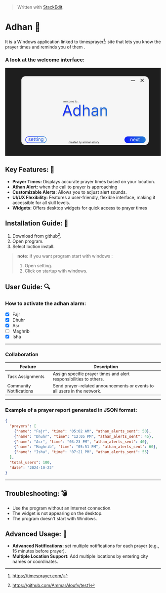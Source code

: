 


> Written with [StackEdit](https://stackedit.io/).


# Adhan  :mosque:
It is a Windows application linked to timesprayer[^1]: site that lets you know the prayer times and reminds you of them .

### A look at the welcome interface:

![alt text](https://github.com/AmmarAloufy/test1/blob/main/UI.png?raw=true)



## Key Features: :key:
* **Prayer Times:**  Displays accurate prayer times based on your location.
* **Athan Alert:** when the call to prayer is approaching
* **Customizable Alerts:** Allows you to adjust alert sounds.
* **UI/UX Flexibility:** Features a user-friendly, flexible interface, making it accessible for all skill levels.
* **Widgets:** Offers desktop widgets for quick access to prayer times

## Installation Guide: :memo:
1. Download from github[^2].
2. Open program.
3. Select loction install.

>**note:** if you want program start with windows :
> 1. Open setting.
> 2. Click on startup with windows.

## User Guide: :mag:

### How to activate the adhan alarm:
 - [x] Fajr
  - [x] Dhuhr
  - [x] Asr
  - [ ] Maghrib
 - [x] Isha

---
### Collaboration
| Feature|Description | 
|--|--|
|  Task Assignments|Assign specific prayer times and alert responsibilities to others. | 
|  Community Notifications| Send prayer-related announcements or events to all users in the network. | 

---
###  Example of a prayer report generated in JSON format:
```json
{
  "prayers": [
    {"name": "Fajr", "time": "05:02 AM", "athan_alerts_sent": 50},
    {"name": "Dhuhr", "time": "12:05 PM", "athan_alerts_sent": 45},
    {"name": "Asr", "time": "03:23 PM", "athan_alerts_sent": 40},
    {"name": "Maghrib", "time": "05:51 PM", "athan_alerts_sent": 60},
    {"name": "Isha", "time": "07:21 PM", "athan_alerts_sent": 55}
  ],
  "total_users": 100,
  "date": "2024-10-22"
}

```
---
## Troubleshooting: :bomb:

 - Use the program without an Internet connection.
 - The widget is not appearing on the desktop.
 - The program doesn't start with Windows.

## Advanced Usage: :dart:

 - **Advanced Notifications:** set multiple notifications for each prayer (e.g., 15 minutes before prayer).
 - **Multiple Location Support:** Add multiple locations by entering city names or coordinates.



[^1]:https://timesprayer.com/
[^2]:https://github.com/AmmarAloufy/test1


<!--stackedit_data:
eyJoaXN0b3J5IjpbLTIwNjg3NzAwNTMsLTcyMzQ5NjI4MSwyMD
MxMzIzOTc5XX0=
-->